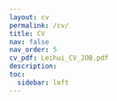 ```yaml
---
layout: cv
permalink: /cv/
title: CV
nav: false
nav_order: 5
cv_pdf: Leihui_CV_JOB.pdf
description: 
toc:
  sidebar: left
---
```

